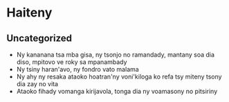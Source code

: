 # Haiteny

## Uncategorized
- Ny kananana tsa mba gisa, ny tsonjo no ramandady, mantany soa dia diso, mpitovo ve roky sa mpanambady
- Ny tsiny haran'avo, ny fondro vato malama
- Ny ahy ny resaka ataoko hoatran'ny voni'kiloga ko refa tsy miteny tsony dia zay no vita
- Ataoko fihady vomanga kirijavola, tonga dia ny voamasony no pitsiriny
